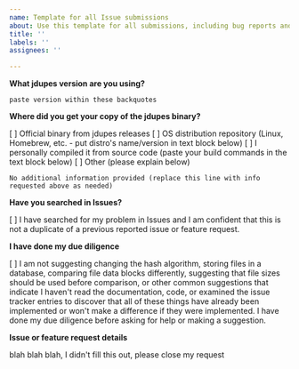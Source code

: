 ```yaml
---
name: Template for all Issue submissions
about: Use this template for all submissions, including bug reports and feature requests
title: ''
labels: ''
assignees: ''

---
```


<!-- Run `jdupes -v` to get your version information, i.e. "jdupes 1.20.2 (2021-11-02) 64-bit i32" -->
**What jdupes version are you using?**

`paste version within these backquotes`


<!-- Change the box to [x] with your answer -->
**Where did you get your copy of the jdupes binary?**

[ ] Official binary from jdupes releases
[ ] OS distribution repository (Linux, Homebrew, etc. - put distro's name/version in text block below)
[ ] I personally compiled it from source code (paste your build commands in the text block below)
[ ] Other (please explain below)

```
No additional information provided (replace this line with info requested above as needed)
```


<!-- Certify that you've searched through Issues before adding yours. Failure to do this will result in immediate closure or deletion of your issue. -->
**Have you searched in Issues?**

[ ] I have searched for my problem in Issues and I am confident that this is not a duplicate of a previous reported issue or feature request.


<!--Certify that you're not posting about common non-issues. We see a lot of submissions that wouldn't exist if people read the documentation and code before making them. -->
**I have done my due diligence**

[ ] I am not suggesting changing the hash algorithm, storing files in a database, comparing file data blocks differently, suggesting that file sizes should be used before comparison, or other common suggestions that indicate I haven't read the documentation, code, or examined the issue tracker entries to discover that all of these things have already been implemented or won't make a difference if they were implemented. I have done my due diligence before asking for help or making a suggestion.

<!-- Describe the issue you're having or feature you're requesting. Be as clear and detailed as possible. -->
**Issue or feature request details**

blah blah blah, I didn't fill this out, please close my request
